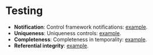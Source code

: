 # Testing

- **Notification**: Control framework notifications: [example](notification.md).
- **Uniqueness**: Uniqueness controls: [example](uniqueness.md).
- **Completeness**: Completeness in temporality: [example](completness.md).
- **Referential integrity**: [example](referential-integrity.md).